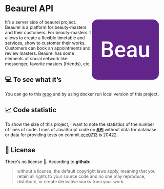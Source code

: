 # Beaurel API

<img src="./beaurel.png" alt="beaurel" align="right" />

It’s a server side of beaurel project. Beaurel is a platform for beauty-masters and their customers. For beauty-masters it allows to create a flexible timetable and services, show to customer their works. Customers can book an appointments and review masters. Beaurel has some elements of social network like messenger, favorite masters (friends), etc.

## 💻 To see what it’s

You can go to this [repo](https://github.com/nukuutos/beaurel-demo) and by using docker run local version of this project.

## 📈 Code statistic

To show the size of this project, I want to note the statistics of the number of lines of code. Lines of JavaScript code on <ins>**API**</ins> without data for database or data for providing tests on commit [ece0713](https://github.com/nukuutos/beaurel-client/tree/ece0713cbaba69ea24e9247908f42e2ec7d2b102) is 20422.

## 📜 License

There's no license 🤗. According to **github**:

> without a license, the default copyright laws apply, meaning that you retain all rights to your source code and no one may reproduce, distribute, or create derivative works from your work.
